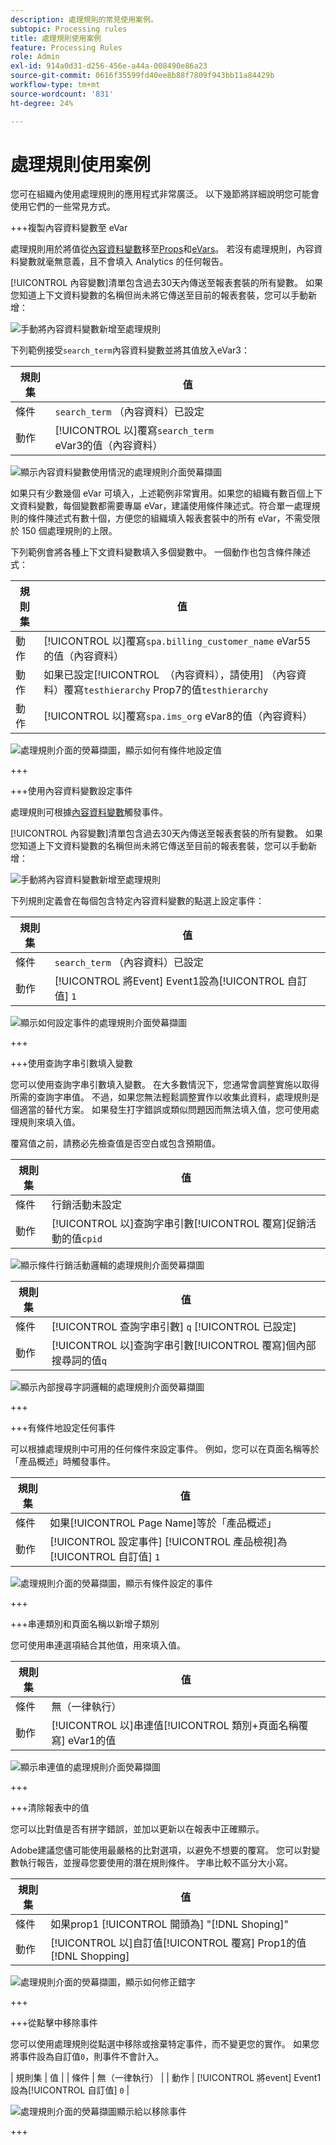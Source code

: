 ```yaml
---
description: 處理規則的常見使用案例。
subtopic: Processing rules
title: 處理規則使用案例
feature: Processing Rules
role: Admin
exl-id: 914a0d31-d256-456e-a44a-008490e86a23
source-git-commit: 0616f35599fd40ee8b88f7809f943bb11a84429b
workflow-type: tm+mt
source-wordcount: '831'
ht-degree: 24%

---
```


# 處理規則使用案例

您可在組織內使用處理規則的應用程式非常廣泛。 以下幾節將詳細說明您可能會使用它們的一些常見方式。

+++複製內容資料變數至 eVar

處理規則用於將值從[內容資料變數](/help/implement/vars/page-vars/contextdata.md)移至[Props](/help/components/dimensions/prop.md)和[eVars](/help/components/dimensions/evar.md)。 若沒有處理規則，內容資料變數就毫無意義，且不會填入 Analytics 的任何報告。

[!UICONTROL 內容變數]清單包含過去30天內傳送至報表套裝的所有變數。 如果您知道上下文資料變數的名稱但尚未將它傳送至目前的報表套裝，您可以手動新增：

![手動將內容資料變數新增至處理規則](assets/add-context-variable.png)

下列範例接受`search_term`內容資料變數並將其值放入eVar3：

| 規則集 | 值 |
| --- | --- |
| 條件 | `search_term` （內容資料）已設定 |
| 動作 | [!UICONTROL 以]覆寫`search_term` eVar3的值（內容資料） |

![顯示內容資料變數使用情況的處理規則介面熒幕擷圖](assets/set-context-data.png)

如果只有少數幾個 eVar 可填入，上述範例非常實用。如果您的組織有數百個上下文資料變數，每個變數都需要專屬 eVar，建議使用條件陳述式。符合單一處理規則的條件陳述式有數十個，方便您的組織填入報表套裝中的所有 eVar，不需受限於 150 個處理規則的上限。

下列範例會將各種上下文資料變數填入多個變數中。 一個動作也包含條件陳述式：

| 規則集 | 值 |
| --- | --- |
| 動作 | [!UICONTROL 以]覆寫`spa.billing_customer_name` eVar55的值（內容資料） |
| 動作 | 如果已設定[!UICONTROL &#x200B; （內容資料），請使用] （內容資料）覆寫`testhierarchy` Prop7的值`testhierarchy` |
| 動作 | [!UICONTROL 以]覆寫`spa.ims_org` eVar8的值（內容資料） |

![處理規則介面的熒幕擷圖，顯示如何有條件地設定值](assets/add-conditional.png)

+++

+++使用內容資料變數設定事件

處理規則可根據[內容資料變數](/help/implement/vars/page-vars/contextdata.md)觸發事件。

[!UICONTROL 內容變數]清單包含過去30天內傳送至報表套裝的所有變數。 如果您知道上下文資料變數的名稱但尚未將它傳送至目前的報表套裝，您可以手動新增：

![手動將內容資料變數新增至處理規則](assets/add-context-variable.png)

下列規則定義會在每個包含特定內容資料變數的點選上設定事件：

| 規則集 | 值 |
| --- | --- |
| 條件 | `search_term` （內容資料）已設定 |
| 動作 | [!UICONTROL 將Event] Event1設為[!UICONTROL 自訂值] `1` |

![顯示如何設定事件的處理規則介面熒幕擷圖](assets/processing_rule_set_event.png)

+++

+++使用查詢字串引數填入變數

您可以使用查詢字串引數填入變數。 在大多數情況下，您通常會調整實施以取得所需的查詢字串值。 不過，如果您無法輕鬆調整實作以收集此資料，處理規則是個適當的替代方案。 如果發生打字錯誤或類似問題因而無法填入值，您可使用處理規則來填入值。

覆寫值之前，請務必先檢查值是否空白或包含預期值。

| 規則集 | 值 |
| --- | --- |
| 條件 | 行銷活動未設定 |
| 動作 | [!UICONTROL 以]查詢字串引數[!UICONTROL 覆寫]促銷活動的值`cpid` |

![顯示條件行銷活動邏輯的處理規則介面熒幕擷圖](assets/set-campaign-conditionally.png)

| 規則集 | 值 |
| --- | --- |
| 條件 | [!UICONTROL 查詢字串引數] `q` [!UICONTROL 已設定] |
| 動作 | [!UICONTROL 以]查詢字串引數[!UICONTROL 覆寫]個內部搜尋詞的值`q` |

![顯示內部搜尋字詞邏輯的處理規則介面熒幕擷圖](assets/populate-internal-search-terms.png)

+++

+++有條件地設定任何事件

可以根據處理規則中可用的任何條件來設定事件。 例如，您可以在頁面名稱等於「產品概述」時觸發事件。

| 規則集 | 值 |
| --- | --- |
| 條件 | 如果[!UICONTROL Page Name]等於「產品概述」 |
| 動作 | [!UICONTROL 設定事件] [!UICONTROL 產品檢視]為[!UICONTROL 自訂值] `1` |

![處理規則介面的熒幕擷圖，顯示有條件設定的事件](assets/set-product-view-event.png)

+++

+++串連類別和頁面名稱以新增子類別

您可使用串連選項結合其他值，用來填入值。

| 規則集 | 值 |
| --- | --- |
| 條件 | 無（一律執行） |
| 動作 | [!UICONTROL 以]串連值[!UICONTROL 類別+頁面名稱覆寫] eVar1的值 |

![顯示串連值的處理規則介面熒幕擷圖](assets/add-subcategory-using-concat.png)

+++

+++清除報表中的值

您可以比對值是否有拼字錯誤，並加以更新以在報表中正確顯示。

Adobe建議您儘可能使用最嚴格的比對選項，以避免不想要的覆寫。 您可以對變數執行報告，並搜尋您要使用的潛在規則條件。 字串比較不區分大小寫。

| 規則集 | 值 |
| --- | --- |
| 條件 | 如果prop1 [!UICONTROL 開頭為] &quot;[!DNL Shoping]&quot; |
| 動作 | [!UICONTROL 以]自訂值[!UICONTROL 覆寫] Prop1的值[!DNL Shopping] |

![處理規則介面的熒幕擷圖，顯示如何修正錯字](assets/clean-up-values-in-report.png)

+++

+++從點擊中移除事件

您可以使用處理規則從點選中移除或捨棄特定事件，而不變更您的實作。 如果您將事件設為自訂值`0`，則事件不會計入。

| 規則集 | 值 |
| 條件 | 無（一律執行） |
| 動作 | [!UICONTROL 將event] Event1設為[!UICONTROL 自訂值] `0` |

![處理規則介面的熒幕擷圖顯示給以移除事件](assets/remove_event.png)

+++
